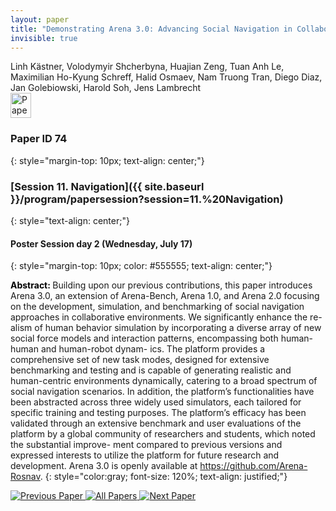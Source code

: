 ```yaml
---
layout: paper
title: "Demonstrating Arena 3.0: Advancing Social Navigation in Collaborative and Highly Dynamic Environments"
invisible: true
---
```

<div class="paper-authors">
<div class="paper-author-box">
    <div class="paper-author-name">Linh Kästner, Volodymyir Shcherbyna, Huajian Zeng, Tuan Anh Le, Maximilian Ho-Kyung Schreff, Halid Osmaev, Nam Truong Tran, Diego Diaz, Jan Golebiowski, Harold Soh, Jens Lambrecht</div>
    <div class="paper-author-uni"></div>
</div>

</div><div class="paper-pdf">
                <div> <a href="https://enriquecoronadozu.github.io/rssproceedings2024/rss20/p074.pdf"><img src="{{ site.baseurl }}/images/paper_link.png" alt="Paper Website" width = "33"  height = "40"/></a> </div>
                </div>

### Paper ID 74
{: style="margin-top: 10px; text-align: center;"}

### [Session 11. Navigation]({{ site.baseurl }}/program/papersession?session=11.%20Navigation)
{: style="text-align: center;"}

#### Poster Session day 2 (Wednesday, July 17)
{: style="margin-top: 10px; color: #555555; text-align: center;"}

<b style="color: black;">Abstract: </b>Building upon our previous contributions, this
 paper introduces Arena 3.0, an extension of Arena-Bench,
 Arena 1.0, and Arena 2.0 focusing on the development,
 simulation, and benchmarking of social navigation approaches
 in collaborative environments. We significantly enhance the re-
 alism of human behavior simulation by incorporating a diverse
 array of new social force models and interaction patterns,
 encompassing both human-human and human-robot dynam-
 ics. The platform provides a comprehensive set of new task
 modes, designed for extensive benchmarking and testing and is
 capable of generating realistic and human-centric environments
 dynamically, catering to a broad spectrum of social navigation
 scenarios. In addition, the platform’s functionalities have been
 abstracted across three widely used simulators, each tailored
 for specific training and testing purposes. The platform’s
 efficacy has been validated through an extensive benchmark
 and user evaluations of the platform by a global community of
 researchers and students, which noted the substantial improve-
 ment compared to previous versions and expressed interests to
 utilize the platform for future research and development. Arena
 3.0 is openly available at https://github.com/Arena-Rosnav.
{: style="color:gray; font-size: 120%; text-align: justified;"}


<div class="paper-menu">
<a href="{{ site.baseurl }}/program/papers/073/"> <img src="{{ site.baseurl }}/images/previous_paper_icon.png" alt="Previous Paper" title="Previous Paper"/> </a>
<a href="{{ site.baseurl }}/program/papers"><img src="{{ site.baseurl }}/images/overview_icon.png" alt="All Papers" title="All Papers"/> </a>
<a href="{{ site.baseurl }}/program/papers/075/"> <img src="{{ site.baseurl }}/images/next_paper_icon.png" alt="Next Paper" title="Next Paper"/> </a>

</div>
